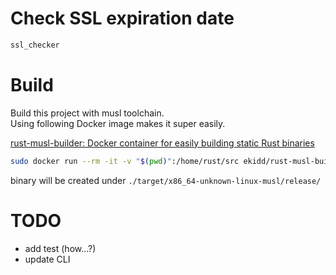 # Check SSL expiration date

```bash
ssl_checker 
```

# Build
Build this project with musl toolchain.  
Using following Docker image makes it super easily.  

[rust-musl-builder: Docker container for easily building static Rust binaries](https://github.com/emk/rust-musl-builder)

```bash
sudo docker run --rm -it -v "$(pwd)":/home/rust/src ekidd/rust-musl-builder cargo build --release
```

binary will be created under `./target/x86_64-unknown-linux-musl/release/`

# TODO
- add test (how...?)
- update CLI
